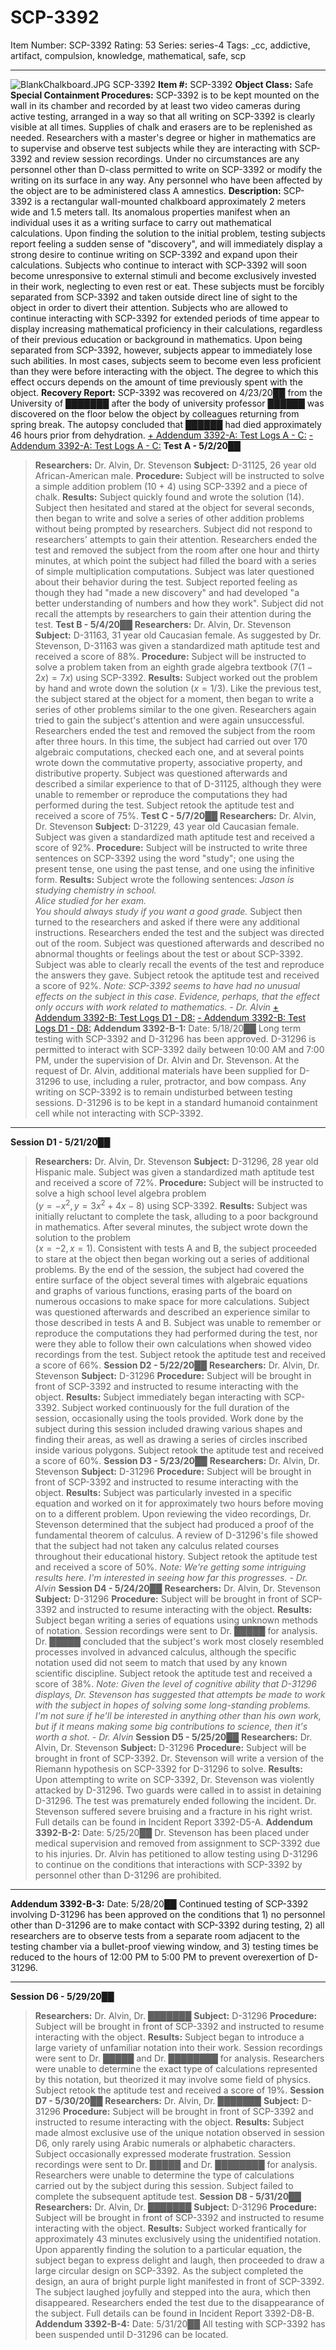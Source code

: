 # SCP-3392
Item Number: SCP-3392
Rating: 53
Series: series-4
Tags: _cc, addictive, artifact, compulsion, knowledge, mathematical, safe, scp

---

![BlankChalkboard.JPG](https://scp-wiki.wdfiles.com/local--files/scp-3392/BlankChalkboard.JPG)
SCP-3392
**Item #:** SCP-3392
**Object Class:** Safe
**Special Containment Procedures:** SCP-3392 is to be kept mounted on the wall in its chamber and recorded by at least two video cameras during active testing, arranged in a way so that all writing on SCP-3392 is clearly visible at all times. Supplies of chalk and erasers are to be replenished as needed. Researchers with a master's degree or higher in mathematics are to supervise and observe test subjects while they are interacting with SCP-3392 and review session recordings. Under no circumstances are any personnel other than D-class permitted to write on SCP-3392 or modify the writing on its surface in any way. Any personnel who have been affected by the object are to be administered class A amnestics.
**Description:** SCP-3392 is a rectangular wall-mounted chalkboard approximately 2 meters wide and 1.5 meters tall. Its anomalous properties manifest when an individual uses it as a writing surface to carry out mathematical calculations. Upon finding the solution to the initial problem, testing subjects report feeling a sudden sense of "discovery", and will immediately display a strong desire to continue writing on SCP-3392 and expand upon their calculations. Subjects who continue to interact with SCP-3392 will soon become unresponsive to external stimuli and become exclusively invested in their work, neglecting to even rest or eat. These subjects must be forcibly separated from SCP-3392 and taken outside direct line of sight to the object in order to divert their attention.
Subjects who are allowed to continue interacting with SCP-3392 for extended periods of time appear to display increasing mathematical proficiency in their calculations, regardless of their previous education or background in mathematics. Upon being separated from SCP-3392, however, subjects appear to immediately lose such abilities. In most cases, subjects seem to become even less proficient than they were before interacting with the object. The degree to which this effect occurs depends on the amount of time previously spent with the object.
**Recovery Report:** SCP-3392 was recovered on 4/23/20██ from the University of ███████ after the body of university professor ██████ was discovered on the floor below the object by colleagues returning from spring break. The autopsy concluded that ██████ had died approximately 46 hours prior from dehydration.
[\+ Addendum 3392-A: Test Logs A - C:](javascript:;)
[\- Addendum 3392-A: Test Logs A - C:](javascript:;)
**Test A - 5/2/20██**
> **Researchers:** Dr. Alvin, Dr. Stevenson
> **Subject:** D-31125, 26 year old African-American male.
> **Procedure:** Subject will be instructed to solve a simple addition problem (10 + 4) using SCP-3392 and a piece of chalk.
> **Results:** Subject quickly found and wrote the solution (14). Subject then hesitated and stared at the object for several seconds, then began to write and solve a series of other addition problems without being prompted by researchers. Subject did not respond to researchers' attempts to gain their attention. Researchers ended the test and removed the subject from the room after one hour and thirty minutes, at which point the subject had filled the board with a series of simple multiplication computations.
> Subject was later questioned about their behavior during the test. Subject reported feeling as though they had "made a new discovery" and had developed "a better understanding of numbers and how they work". Subject did not recall the attempts by researchers to gain their attention during the test.
**Test B - 5/4/20██**
> **Researchers:** Dr. Alvin, Dr. Stevenson
> **Subject:** D-31163, 31 year old Caucasian female. As suggested by Dr. Stevenson, D-31163 was given a standardized math aptitude test and received a score of 88%.
> **Procedure:** Subject will be instructed to solve a problem taken from an eighth grade algebra textbook ($7(1 - 2x) = 7x$) using SCP-3392.
> **Results:** Subject worked out the problem by hand and wrote down the solution ($x = 1/3$). Like the previous test, the subject stared at the object for a moment, then began to write a series of other problems similar to the one given. Researchers again tried to gain the subject's attention and were again unsuccessful. Researchers ended the test and removed the subject from the room after three hours. In this time, the subject had carried out over 170 algebraic computations, checked each one, and at several points wrote down the commutative property, associative property, and distributive property.
> Subject was questioned afterwards and described a similar experience to that of D-31125, although they were unable to remember or reproduce the computations they had performed during the test. Subject retook the aptitude test and received a score of 75%.
**Test C - 5/7/20██**
> **Researchers:** Dr. Alvin, Dr. Stevenson
> **Subject:** D-31229, 43 year old Caucasian female. Subject was given a standardized math aptitude test and received a score of 92%.
> **Procedure:** Subject will be instructed to write three sentences on SCP-3392 using the word "study"; one using the present tense, one using the past tense, and one using the infinitive form.
> **Results:** Subject wrote the following sentences:
> _Jason is studying chemistry in school.  
>  Alice studied for her exam.  
>  You should always study if you want a good grade._
> Subject then turned to the researchers and asked if there were any additional instructions. Researchers ended the test and the subject was directed out of the room.
> Subject was questioned afterwards and described no abnormal thoughts or feelings about the test or about SCP-3392. Subject was able to clearly recall the events of the test and reproduce the answers they gave. Subject retook the aptitude test and received a score of 92%.
> _Note: SCP-3392 seems to have had no unusual effects on the subject in this case. Evidence, perhaps, that the effect only occurs with work related to mathematics. - Dr. Alvin_
[\+ Addendum 3392-B: Test Logs D1 - D8:](javascript:;)
[\- Addendum 3392-B: Test Logs D1 - D8:](javascript:;)
**Addendum 3392-B-1:**
Date: 5/18/20██
Long term testing with SCP-3392 and D-31296 has been approved. D-31296 is permitted to interact with SCP-3392 daily between 10:00 AM and 7:00 PM, under the supervision of Dr. Alvin and Dr. Stevenson. At the request of Dr. Alvin, additional materials have been supplied for D-31296 to use, including a ruler, protractor, and bow compass. Any writing on SCP-3392 is to remain undisturbed between testing sessions. D-31296 is to be kept in a standard humanoid containment cell while not interacting with SCP-3392.
* * *
**Session D1 - 5/21/20██**
> **Researchers:** Dr. Alvin, Dr. Stevenson
> **Subject:** D-31296, 28 year old Hispanic male. Subject was given a standardized math aptitude test and received a score of 72%.
> **Procedure:** Subject will be instructed to solve a high school level algebra problem  
>  ($y = -x^2, y = 3x^2 + 4x - 8$) using SCP-3392.
> **Results:** Subject was initially reluctant to complete the task, alluding to a poor background in mathematics. After several minutes, the subject wrote down the solution to the problem  
>  ($x = -2, x = 1$). Consistent with tests A and B, the subject proceeded to stare at the object then began working out a series of additional problems. By the end of the session, the subject had covered the entire surface of the object several times with algebraic equations and graphs of various functions, erasing parts of the board on numerous occasions to make space for more calculations.
> Subject was questioned afterwards and described an experience similar to those described in tests A and B. Subject was unable to remember or reproduce the computations they had performed during the test, nor were they able to follow their own calculations when showed video recordings from the test. Subject retook the aptitude test and received a score of 66%.
**Session D2 - 5/22/20██**
> **Researchers:** Dr. Alvin, Dr. Stevenson
> **Subject:** D-31296
> **Procedure:** Subject will be brought in front of SCP-3392 and instructed to resume interacting with the object.
> **Results:** Subject immediately began interacting with SCP-3392. Subject worked continuously for the full duration of the session, occasionally using the tools provided. Work done by the subject during this session included drawing various shapes and finding their areas, as well as drawing a series of circles inscribed inside various polygons.
> Subject retook the aptitude test and received a score of 60%.
**Session D3 - 5/23/20██**
> **Researchers:** Dr. Alvin, Dr. Stevenson
> **Subject:** D-31296
> **Procedure:** Subject will be brought in front of SCP-3392 and instructed to resume interacting with the object.
> **Results:** Subject was particularly invested in a specific equation and worked on it for approximately two hours before moving on to a different problem. Upon reviewing the video recordings, Dr. Stevenson determined that the subject had produced a proof of the fundamental theorem of calculus. A review of D-31296's file showed that the subject had not taken any calculus related courses throughout their educational history.
> Subject retook the aptitude test and received a score of 50%.
> _Note: We're getting some intriguing results here. I'm interested in seeing how far this progresses. - Dr. Alvin_
**Session D4 - 5/24/20██**
> **Researchers:** Dr. Alvin, Dr. Stevenson
> **Subject:** D-31296
> **Procedure:** Subject will be brought in front of SCP-3392 and instructed to resume interacting with the object.
> **Results:** Subject began writing a series of equations using unknown methods of notation. Session recordings were sent to Dr. █████ for analysis. Dr. █████ concluded that the subject's work most closely resembled processes involved in advanced calculus, although the specific notation used did not seem to match that used by any known scientific discipline.
> Subject retook the aptitude test and received a score of 38%.
> _Note: Given the level of cognitive ability that D-31296 displays, Dr. Stevenson has suggested that attempts be made to work with the subject in hopes of solving some long-standing problems. I'm not sure if he'll be interested in anything other than his own work, but if it means making some big contributions to science, then it's worth a shot. - Dr. Alvin_
**Session D5 - 5/25/20██**
> **Researchers:** Dr. Alvin, Dr. Stevenson
> **Subject:** D-31296
> **Procedure:** Subject will be brought in front of SCP-3392. Dr. Stevenson will write a version of the Riemann hypothesis on SCP-3392 for D-31296 to solve.
> **Results:** Upon attempting to write on SCP-3392, Dr. Stevenson was violently attacked by D-31296. Two guards were called in to assist in detaining D-31296. The test was prematurely ended following the incident. Dr. Stevenson suffered severe bruising and a fracture in his right wrist.
> Full details can be found in Incident Report 3392-D5-A.
**Addendum 3392-B-2:**
Date: 5/25/20██
Dr. Stevenson has been placed under medical supervision and removed from assignment to SCP-3392 due to his injuries. Dr. Alvin has petitioned to allow testing using D-31296 to continue on the conditions that interactions with SCP-3392 by personnel other than D-31296 are prohibited.
* * *
**Addendum 3392-B-3:**
Date: 5/28/20██
Continued testing of SCP-3392 involving D-31296 has been approved on the conditions that 1) no personnel other than D-31296 are to make contact with SCP-3392 during testing, 2) all researchers are to observe tests from a separate room adjacent to the testing chamber via a bullet-proof viewing window, and 3) testing times be reduced to the hours of 12:00 PM to 5:00 PM to prevent overexertion of D-31296.
* * *
**Session D6 - 5/29/20██**
> **Researchers:** Dr. Alvin, Dr. ███████
> **Subject:** D-31296
> **Procedure:** Subject will be brought in front of SCP-3392 and instructed to resume interacting with the object.
> **Results:** Subject began to introduce a large variety of unfamiliar notation into their work. Session recordings were sent to Dr. █████ and Dr. ████████ for analysis. Researchers were unable to determine the exact type of calculations represented by this notation, but theorized it may involve some field of physics.
> Subject retook the aptitude test and received a score of 19%.
**Session D7 - 5/30/20██**
> **Researchers:** Dr. Alvin, Dr. ███████
> **Subject:** D-31296
> **Procedure:** Subject will be brought in front of SCP-3392 and instructed to resume interacting with the object.
> **Results:** Subject made almost exclusive use of the unique notation observed in session D6, only rarely using Arabic numerals or alphabetic characters. Subject occasionally expressed moderate frustration. Session recordings were sent to Dr. █████ and Dr. ████████ for analysis. Researchers were unable to determine the type of calculations carried out by the subject during this session.
> Subject failed to complete the subsequent aptitude test.
**Session D8 - 5/31/20██**
> **Researchers:** Dr. Alvin, Dr. ███████
> **Subject:** D-31296
> **Procedure:** Subject will be brought in front of SCP-3392 and instructed to resume interacting with the object.
> **Results:** Subject worked frantically for approximately 43 minutes exclusively using the unidentified notation. Upon apparently finding the solution to a particular equation, the subject began to express delight and laugh, then proceeded to draw a large circular design on SCP-3392. As the subject completed the design, an aura of bright purple light manifested in front of SCP-3392. The subject laughed joyfully and stepped into the aura, which then disappeared. Researchers ended the test due to the disappearance of the subject.
> Full details can be found in Incident Report 3392-D8-B.
**Addendum 3392-B-4:**
Date: 5/31/20██
All testing with SCP-3392 has been suspended until D-31296 can be located.